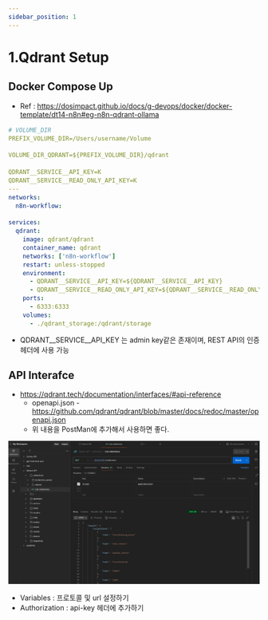 ```yaml
---
sidebar_position: 1
---
```


# 1.Qdrant Setup   


## Docker Compose Up  

- Ref : https://dosimpact.github.io/docs/g-devops/docker/docker-template/dt14-n8n#eg-n8n-qdrant-ollama    

```yml
# VOLUME_DIR
PREFIX_VOLUME_DIR=/Users/username/Volume

VOLUME_DIR_QDRANT=${PREFIX_VOLUME_DIR}/qdrant

QDRANT__SERVICE__API_KEY=K
QDRANT__SERVICE__READ_ONLY_API_KEY=K  
---
networks:
  n8n-workflow:

services:
  qdrant:
    image: qdrant/qdrant
    container_name: qdrant
    networks: ['n8n-workflow']
    restart: unless-stopped
    environment:
      - QDRANT__SERVICE__API_KEY=${QDRANT__SERVICE__API_KEY}  
      - QDRANT__SERVICE__READ_ONLY_API_KEY=${QDRANT__SERVICE__READ_ONLY_API_KEY}
    ports:
      - 6333:6333
    volumes:
      - ./qdrant_storage:/qdrant/storage

```

- QDRANT__SERVICE__API_KEY 는 admin key같은 존재이며, REST API의 인증헤더에 사용 가능  


## API Interafce 
- https://qdrant.tech/documentation/interfaces/#api-reference  
  - openapi.json - https://github.com/qdrant/qdrant/blob/master/docs/redoc/master/openapi.json 
  - 위 내용을 PostMan에 추가해서 사용하면 좋다.  

![Alt text](image.png)  
- Variables : 프로토콜 및 url 설정하기  
- Authorization : api-key 헤더에 추가하기 


